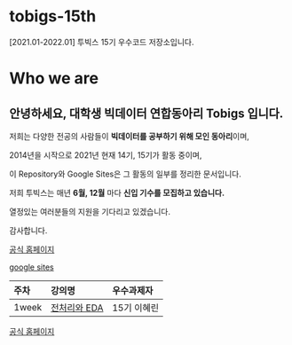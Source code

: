 # tobigs-15th
[2021.01-2022.01] 투빅스 15기 우수코드 저장소입니다.

# Who we are

## 안녕하세요, 대학생 빅데이터 연합동아리 **Tobigs** 입니다.

저희는 다양한 전공의 사람들이 **빅데이터를 공부하기 위해 모인 동아리**이며,

2014년을 시작으로 2021년 현재 14기, 15기가 활동 중이며,

이 Repository와 Google Sites은 그 활동의 일부를 정리한 문서입니다.  

저희 투빅스는 매년 **6월, 12월** 마다 **신입 기수를 모집하고 있습니다.**

열정있는 여러분들의 지원을 기다리고 있겠습니다.

감사합니다.

[공식 홈페이지](http://www.datamarket.kr/xe/page_QEhq64)

[google sites](#)

| 주차 | 강의명 | 우수과제자 |
| :--- | :--- | :--- |
| 1week | [전처리와 EDA](https://github.com/tobigs-datamarket/tobigs-14th/blob/master/1wk_%EC%A0%84%EC%B2%98%EB%A6%AC%26EDA/%EC%A0%84%EC%B2%98%EB%A6%AC%EC%99%80%20EDA_14%EA%B8%B0%20%EC%9D%B4%ED%98%9C%EB%A6%B0.ipynb) | 15기 이혜린 |


[공식 홈페이지](http://www.datamarket.kr/xe/page_QEhq64)
